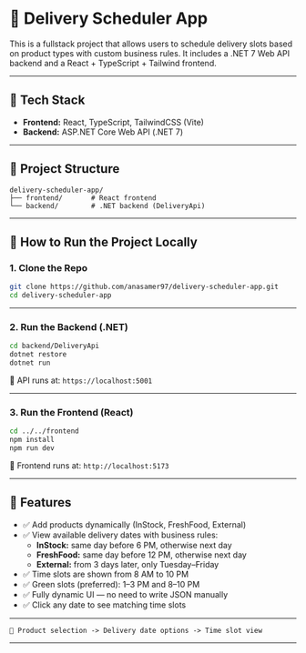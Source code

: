 # 🚚 Delivery Scheduler App

This is a fullstack project that allows users to schedule delivery slots based on product types with custom business rules. It includes a .NET 7 Web API backend and a React + TypeScript + Tailwind frontend.

---

## 🧩 Tech Stack

- **Frontend:** React, TypeScript, TailwindCSS (Vite)
- **Backend:** ASP.NET Core Web API (.NET 7)

---

## 📁 Project Structure

```
delivery-scheduler-app/
├── frontend/       # React frontend
└── backend/        # .NET backend (DeliveryApi)
```

---

## 🚀 How to Run the Project Locally

### 1. Clone the Repo

```bash
git clone https://github.com/anasamer97/delivery-scheduler-app.git
cd delivery-scheduler-app
```

---

### 2. Run the Backend (.NET)

```bash
cd backend/DeliveryApi
dotnet restore
dotnet run
```

📍 API runs at: `https://localhost:5001`

---

### 3. Run the Frontend (React)

```bash
cd ../../frontend
npm install
npm run dev
```

📍 Frontend runs at: `http://localhost:5173`

---

## 🧪 Features

- ✅ Add products dynamically (InStock, FreshFood, External)
- ✅ View available delivery dates with business rules:
  - **InStock:** same day before 6 PM, otherwise next day
  - **FreshFood:** same day before 12 PM, otherwise next day
  - **External:** from 3 days later, only Tuesday–Friday
- ✅ Time slots are shown from 8 AM to 10 PM
- ✅ Green slots (preferred): 1–3 PM and 8–10 PM
- ✅ Fully dynamic UI — no need to write JSON manually
- ✅ Click any date to see matching time slots

---


```
📅 Product selection -> Delivery date options -> Time slot view
```

---

